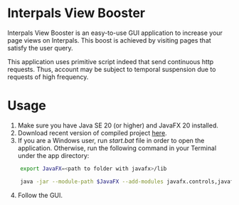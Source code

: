 Interpals View Booster
======================
Interpals View Booster is an easy-to-use GUI application to increase your page views on Interpals. 
This boost is achieved by visiting pages that satisfy the user query. 

This application uses primitive script indeed that send continuous http requests. Thus, account may be subject to temporal suspension due to requests of high frequency.

Usage
============
1. Make sure you have Java SE 20 (or higher) and JavaFX 20 installed.
2. Download recent version of compiled project [here](https://disk.yandex.ru/d/fiecQFyI7yB16w). 
3. If you are a Windows user, run *start.bat* file in order to open the application. Otherwise, run the following command in your Terminal under the app directory:
```bash
    export JavaFX=<path to folder with javafx>/lib
```
```bash
    java -jar --module-path $JavaFX --add-modules javafx.controls,javafx.fxml interpalsviewbooster.jar
```
4. Follow the GUI.




